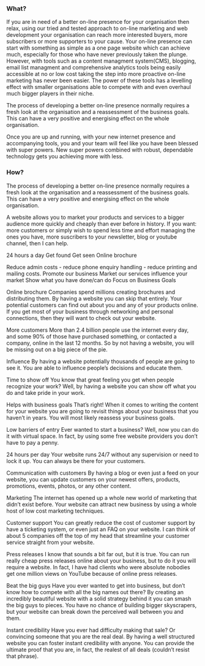### What?
If you are in need of a better on-line presence for your organisation then relax, using our tried and tested approach to on-line marketing and web development your organisation can reach more interested buyers, more subscribers or more supporters to your cause. 
Your on-line presence can start with something as simple as a one page website which can achieve much, especially for those who have never previously taken the plunge. However, with tools such as a content managment system(CMS), blogging, email list managment and comprehensive analytics tools being  easily accessible at no or low cost taking the step into more proactive on-line marketing has never been easier. The power of these tools has a levelling effect with smaller organisations able to compete with and even overhaul much bigger players in their niche. 

The process of developing a better on-line presence normally requires a fresh look at the organisation and a reassessment of the business goals. This can have a very positive and energising effect on the whole organisation.

Once you are up and running, with your new internet presence and accompanying tools, you and your team will feel like you have been blessed with super powers.  New super powers combined with robust, dependable technology gets you achieving more with less.

### How?
The process of developing a better on-line presence normally requires a fresh look at the organisation and a reassessment of the business goals. This can have a very positive and energising effect on the whole organisation.

A website allows you to market your products and services to a bigger audience more quickly and cheaply than ever before in history. If you want: more customers or simply wish to spend less time and effort managing the ones you have, more suscribers to your newsletter, blog or youtube channel, then I can help.

 



24 hours a day
Get found
Get seen
Online brochure

Reduce admin costs - reduce phone enquiry handling - reduce printing and mailing costs.
Promote our business Market our services
influence your market
Show what you have done/can do
Focus on Business Goals

Online brochure
Companies spend millions creating brochures and distributing them. By having a website you can skip that entirely. Your potential customers can find out about you and any of your products online. If you get most of your business through networking and personal connections, then they will want to check out your website.

More customers
More than 2.4 billion people use the internet every day, and some 90% of those have purchased something, or contacted a company, online in the last 12 months. So by not having a website, you will be missing out on a big piece of the pie.

Influence
By having a website potentially thousands of people are going to see it. You are able to influence people’s decisions and educate them.

Time to show off
You know that great feeling you get when people recognize your work? Well, by having a website you can show off what you do and take pride in your work.

Helps with business goals
That’s right! When it comes to writing the content for your website you are going to revisit things about your business that you haven’t in years. You will most likely reassess your business goals.

Low barriers of entry
Ever wanted to start a business? Well, now you can do it with virtual space. In fact, by using some free website providers you don’t have to pay a penny.

24 hours per day
Your website runs 24/7 without any supervision or need to lock it up. You can always be there for your customers.

Communication with customers
By having a blog or even just a feed on your website, you can update customers on your newest offers, products, promotions, events, photos, or any other content.

Marketing
The internet has opened up a whole new world of marketing that didn’t exist before. Your website can attract new business by using a whole host of low cost marketing techniques.

Customer support
You can greatly reduce the cost of customer support by have a ticketing system, or even just an FAQ on your website. I can think of about 5 companies off the top of my head that streamline your customer service straight from your website.

Press releases
I know that sounds a bit far out, but it is true. You can run really cheap press releases online about your business, but to do it you will require a website. In fact, I have had clients who were absolute nobodies get one million views on YouTube because of online press releases.

 Beat the big guys
Have you ever wanted to get into business, but don’t know how to compete with all the big names out there? By creating an incredibly beautiful website with a solid strategy behind it you can smash the big guys to pieces. You have no chance of building bigger skyscrapers, but your website can break down the perceived wall between you and them.

Instant credibility
Have you ever had difficulty making that sale? Or convincing someone that you are the real deal. By having a well structured website you can foster instant credibility with anyone. You can provide the ultimate proof that you are, in fact, the realest of all deals (couldn’t resist that phrase).